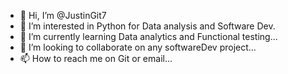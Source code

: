 - 👋 Hi, I’m @JustinGit7
- 👀 I’m interested in Python for Data analysis and Software Dev.
- 🌱 I’m currently learning Data analytics and Functional testing...
- 💞️ I’m looking to collaborate on any softwareDev project...
- 📫 How to reach me on Git or email...

<!---
JustinGit7/JustinGit7 is a ✨ special ✨ repository because its `README.md` (this file) appears on your GitHub profile.
You can click the Preview link to take a look at your changes.
--->
